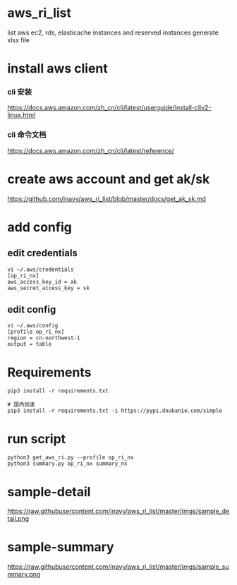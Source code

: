 # aws_ri_list
list aws ec2, rds, elasticache instances and reserved instances
generate xlsx file

# install aws client
### cli 安装
https://docs.aws.amazon.com/zh_cn/cli/latest/userguide/install-cliv2-linux.html
### cli 命令文档
https://docs.aws.amazon.com/zh_cn/cli/latest/reference/

# create aws account and get ak/sk
https://github.com/inavy/aws_ri_list/blob/master/docs/get_ak_sk.md

# add config
## edit credentials
```
vi ~/.aws/credentials
[op_ri_nx]
aws_access_key_id = ak
aws_secret_access_key = sk
```

## edit config
```
vi ~/.aws/config
[profile op_ri_nx]
region = cn-northwest-1
output = table
```

# Requirements
```
pip3 install -r requirements.txt

# 国内加速
pip3 install -r requirements.txt -i https://pypi.doubanio.com/simple
```

# run script 
```
python3 get_aws_ri.py --profile op_ri_nx
python3 summary.py op_ri_nx summary_nx
```

# sample-detail
https://raw.githubusercontent.com/inavy/aws_ri_list/master/imgs/sample_detail.png

# sample-summary
https://raw.githubusercontent.com/inavy/aws_ri_list/master/imgs/sample_summary.png

